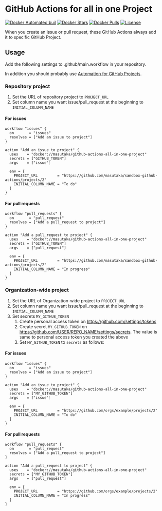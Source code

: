 # GitHub Actions for all in one Project

[![Docker Automated buil](https://img.shields.io/docker/automated/masutaka/github-actions-all-in-one-project.svg?logo=docker&style=flat-square)][dockerhub]
[![Docker Stars](https://img.shields.io/docker/stars/masutaka/github-actions-all-in-one-project.svg?style=flat-square)][dockerhub]
[![Docker Pulls](https://img.shields.io/docker/pulls/masutaka/github-actions-all-in-one-project.svg?style=flat-square)][dockerhub]
[![License](https://img.shields.io/github/license/masutaka/github-actions-all-in-one-project.svg?style=flat-square)][license]

[dockerhub]: https://hub.docker.com/r/masutaka/github-actions-all-in-one-project/
[license]: https://github.com/masutaka/github-actions-all-in-one-project/blob/master/LICENSE.txt

When you create an issue or pull request, these GitHub Actions always add it to specific GitHub Project.

## Usage

Add the following settings to .github/main.workflow in your repository.

In addition you should probably use [Automation for GitHub Projects](https://help.github.com/articles/about-automation-for-project-boards/).

### Repository project

1. Set the URL of repository project to `PROJECT_URL`
1. Set column name you want issue/pull_request at the beginning to `INITIAL_COLUMN_NAME`

#### For issues

```hcl
workflow "issues" {
  on       = "issues"
  resolves = ["Add an issue to project"]
}

action "Add an issue to project" {
  uses    = "docker://masutaka/github-actions-all-in-one-project"
  secrets = ["GITHUB_TOKEN"]
  args    = ["issue"]

  env = {
    PROJECT_URL         = "https://github.com/masutaka/sandbox-github-actions/projects/2"
    INITIAL_COLUMN_NAME = "To do"
  }
}
```

#### For pull requests

```hcl
workflow "pull_requests" {
  on       = "pull_request"
  resolves = ["Add a pull_request to project"]
}

action "Add a pull_request to project" {
  uses    = "docker://masutaka/github-actions-all-in-one-project"
  secrets = ["GITHUB_TOKEN"]
  args    = ["pull_request"]

  env = {
    PROJECT_URL         = "https://github.com/masutaka/sandbox-github-actions/projects/2"
    INITIAL_COLUMN_NAME = "In progress"
  }
}
```

### Organization-wide project

1. Set the URL of Organization-wide project to `PROJECT_URL`
1. Set column name you want issue/pull_request at the beginning to `INITIAL_COLUMN_NAME`
1. Set secrets `MY_GITHUB_TOKEN`
    1. Create personal access token on https://github.com/settings/tokens
    1. Create secret `MY_GITHUB_TOKEN` on https://github.com/USER/REPO_NAME/settings/secrets. The value is same to personal access token you created the above
    1. Set `MY_GITHUB_TOKEN` to `secrets` as follows:

#### For issues

```hcl
workflow "issues" {
  on       = "issues"
  resolves = ["Add an issue to project"]
}

action "Add an issue to project" {
  uses    = "docker://masutaka/github-actions-all-in-one-project"
  secrets = ["MY_GITHUB_TOKEN"]
  args    = ["issue"]

  env = {
    PROJECT_URL         = "https://github.com/orgs/example/projects/2"
    INITIAL_COLUMN_NAME = "To do"
  }
}
```

#### For pull requests

```hcl
workflow "pull_requests" {
  on       = "pull_request"
  resolves = ["Add a pull_request to project"]
}

action "Add a pull_request to project" {
  uses    = "docker://masutaka/github-actions-all-in-one-project"
  secrets = ["MY_GITHUB_TOKEN"]
  args    = ["pull_request"]

  env = {
    PROJECT_URL         = "https://github.com/orgs/example/projects/2"
    INITIAL_COLUMN_NAME = "In progress"
  }
}
```
